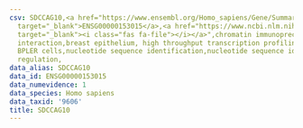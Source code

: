 ```yaml
---
csv: SDCCAG10,<a href="https://www.ensembl.org/Homo_sapiens/Gene/Summary?db=core;g=ENSG00000153015"
  target="_blank">ENSG00000153015</a>,<a href="https://www.ncbi.nlm.nih.gov/pubmed/22863008"
  target="_blank"><i class="fas fa-file"></i></a>",chromatin immunoprecipitation assay,direct
  interaction,breast epithelium, high throughput transcription profiling by microarray,
  BPLER cells,nucleotide sequence identification,nucleotide sequence identification,transcriptional
  regulation,
data_alias: SDCCAG10
data_id: ENSG00000153015
data_numevidence: 1
data_species: Homo sapiens
data_taxid: '9606'
title: SDCCAG10
---
```

